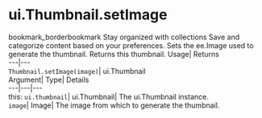  
#  ui.Thumbnail.setImage 
bookmark_borderbookmark Stay organized with collections  Save and categorize content based on your preferences. 
Sets the ee.Image used to generate the thumbnail. 
Returns this thumbnail.
Usage| Returns  
---|---  
`Thumbnail.setImage(image)`| ui.Thumbnail  
Argument| Type| Details  
---|---|---  
this: `ui.thumbnail`| ui.Thumbnail| The ui.Thumbnail instance.  
`image`| Image| The image from which to generate the thumbnail.  
